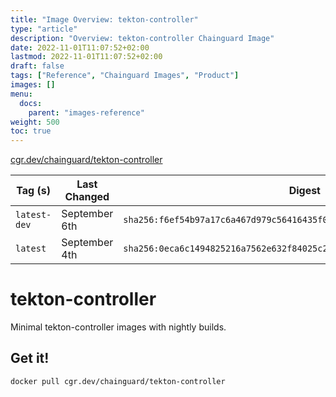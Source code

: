 ```yaml
---
title: "Image Overview: tekton-controller"
type: "article"
description: "Overview: tekton-controller Chainguard Image"
date: 2022-11-01T11:07:52+02:00
lastmod: 2022-11-01T11:07:52+02:00
draft: false
tags: ["Reference", "Chainguard Images", "Product"]
images: []
menu:
  docs:
    parent: "images-reference"
weight: 500
toc: true
---
```


[cgr.dev/chainguard/tekton-controller](https://github.com/chainguard-images/images/tree/main/images/tekton-controller)

| Tag (s)       | Last Changed  | Digest                                                                    |
|---------------|---------------|---------------------------------------------------------------------------|
|  `latest-dev` | September 6th | `sha256:f6ef54b97a17c6a467d979c56416435f0f0aded63faee2f3032b475122351132` |
|  `latest`     | September 4th | `sha256:0eca6c1494825216a7562e632f84025c273829423cb7a0785fb67164988e3c7e` |

# tekton-controller

Minimal tekton-controller images with nightly builds.

## Get it!

```shell
docker pull cgr.dev/chainguard/tekton-controller
```

